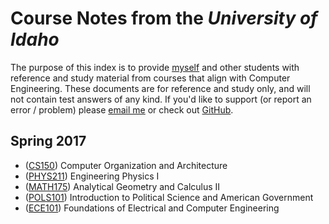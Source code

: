 # Course Notes from the *University of Idaho*

The purpose of this index is to provide [myself](http://conrads.website "Hi, I'm Conrad Mearns, nice to meet you!") and other students with reference and study material from courses that align with Computer Engineering. These documents are for reference and study only, and will not contain test answers of any kind. If you'd like to support (or report an error / problem) please [email me](mailto:mear8979@vandals.uidaho.edu) or check out [GitHub](https://github.com/ConradMearns/university-notes).

## Spring 2017
+ ([CS150](CS150.pdf)) Computer Organization and Architecture
+ ([PHYS211](PHYS211.pdf)) Engineering Physics I
+ ([MATH175](MATH175.pdf)) Analytical Geometry and Calculus II
+ ([POLS101](POLS101.pdf)) Introduction to Political Science and American Government
+ ([ECE101](ECE101.pdf)) Foundations of Electrical and Computer Engineering
